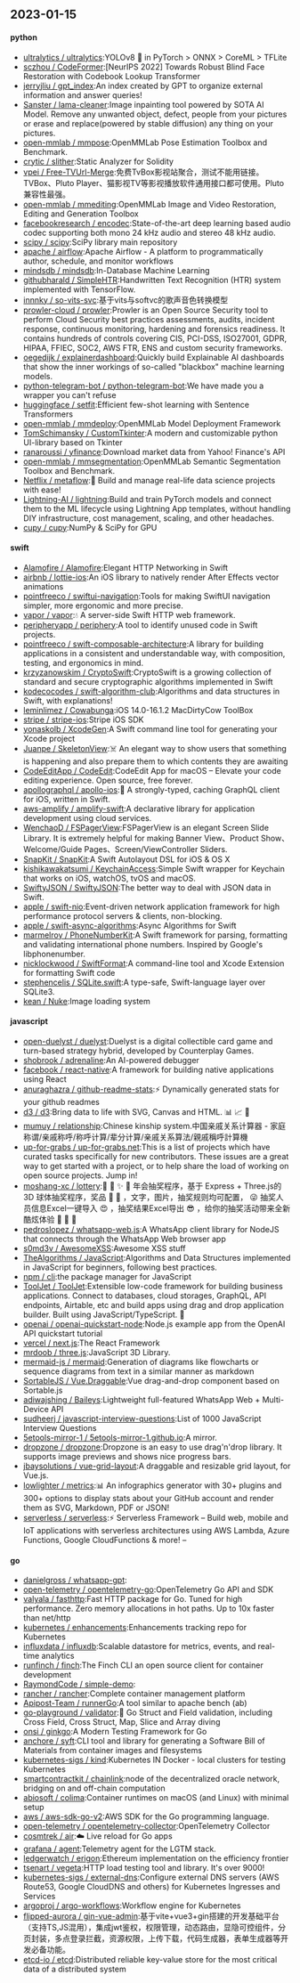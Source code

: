 ## 2023-01-15

#### python
* [ultralytics / ultralytics](https://github.com/ultralytics/ultralytics):YOLOv8
🚀
in PyTorch > ONNX > CoreML > TFLite
* [sczhou / CodeFormer](https://github.com/sczhou/CodeFormer):[NeurIPS 2022] Towards Robust Blind Face Restoration with Codebook Lookup Transformer
* [jerryjliu / gpt_index](https://github.com/jerryjliu/gpt_index):An index created by GPT to organize external information and answer queries!
* [Sanster / lama-cleaner](https://github.com/Sanster/lama-cleaner):Image inpainting tool powered by SOTA AI Model. Remove any unwanted object, defect, people from your pictures or erase and replace(powered by stable diffusion) any thing on your pictures.
* [open-mmlab / mmpose](https://github.com/open-mmlab/mmpose):OpenMMLab Pose Estimation Toolbox and Benchmark.
* [crytic / slither](https://github.com/crytic/slither):Static Analyzer for Solidity
* [vpei / Free-TVUrl-Merge](https://github.com/vpei/Free-TVUrl-Merge):免费TvBox影视站聚合，测试不能用链接。TVBox、Pluto Player、猫影视TV等影视播放软件通用接口都可使用。Pluto兼容性最强。
* [open-mmlab / mmediting](https://github.com/open-mmlab/mmediting):OpenMMLab Image and Video Restoration, Editing and Generation Toolbox
* [facebookresearch / encodec](https://github.com/facebookresearch/encodec):State-of-the-art deep learning based audio codec supporting both mono 24 kHz audio and stereo 48 kHz audio.
* [scipy / scipy](https://github.com/scipy/scipy):SciPy library main repository
* [apache / airflow](https://github.com/apache/airflow):Apache Airflow - A platform to programmatically author, schedule, and monitor workflows
* [mindsdb / mindsdb](https://github.com/mindsdb/mindsdb):In-Database Machine Learning
* [githubharald / SimpleHTR](https://github.com/githubharald/SimpleHTR):Handwritten Text Recognition (HTR) system implemented with TensorFlow.
* [innnky / so-vits-svc](https://github.com/innnky/so-vits-svc):基于vits与softvc的歌声音色转换模型
* [prowler-cloud / prowler](https://github.com/prowler-cloud/prowler):Prowler is an Open Source Security tool to perform Cloud Security best practices assessments, audits, incident response, continuous monitoring, hardening and forensics readiness. It contains hundreds of controls covering CIS, PCI-DSS, ISO27001, GDPR, HIPAA, FFIEC, SOC2, AWS FTR, ENS and custom security frameworks.
* [oegedijk / explainerdashboard](https://github.com/oegedijk/explainerdashboard):Quickly build Explainable AI dashboards that show the inner workings of so-called "blackbox" machine learning models.
* [python-telegram-bot / python-telegram-bot](https://github.com/python-telegram-bot/python-telegram-bot):We have made you a wrapper you can't refuse
* [huggingface / setfit](https://github.com/huggingface/setfit):Efficient few-shot learning with Sentence Transformers
* [open-mmlab / mmdeploy](https://github.com/open-mmlab/mmdeploy):OpenMMLab Model Deployment Framework
* [TomSchimansky / CustomTkinter](https://github.com/TomSchimansky/CustomTkinter):A modern and customizable python UI-library based on Tkinter
* [ranaroussi / yfinance](https://github.com/ranaroussi/yfinance):Download market data from Yahoo! Finance's API
* [open-mmlab / mmsegmentation](https://github.com/open-mmlab/mmsegmentation):OpenMMLab Semantic Segmentation Toolbox and Benchmark.
* [Netflix / metaflow](https://github.com/Netflix/metaflow):🚀
Build and manage real-life data science projects with ease!
* [Lightning-AI / lightning](https://github.com/Lightning-AI/lightning):Build and train PyTorch models and connect them to the ML lifecycle using Lightning App templates, without handling DIY infrastructure, cost management, scaling, and other headaches.
* [cupy / cupy](https://github.com/cupy/cupy):NumPy & SciPy for GPU

#### swift
* [Alamofire / Alamofire](https://github.com/Alamofire/Alamofire):Elegant HTTP Networking in Swift
* [airbnb / lottie-ios](https://github.com/airbnb/lottie-ios):An iOS library to natively render After Effects vector animations
* [pointfreeco / swiftui-navigation](https://github.com/pointfreeco/swiftui-navigation):Tools for making SwiftUI navigation simpler, more ergonomic and more precise.
* [vapor / vapor](https://github.com/vapor/vapor):💧
A server-side Swift HTTP web framework.
* [peripheryapp / periphery](https://github.com/peripheryapp/periphery):A tool to identify unused code in Swift projects.
* [pointfreeco / swift-composable-architecture](https://github.com/pointfreeco/swift-composable-architecture):A library for building applications in a consistent and understandable way, with composition, testing, and ergonomics in mind.
* [krzyzanowskim / CryptoSwift](https://github.com/krzyzanowskim/CryptoSwift):CryptoSwift is a growing collection of standard and secure cryptographic algorithms implemented in Swift
* [kodecocodes / swift-algorithm-club](https://github.com/kodecocodes/swift-algorithm-club):Algorithms and data structures in Swift, with explanations!
* [leminlimez / Cowabunga](https://github.com/leminlimez/Cowabunga):iOS 14.0-16.1.2 MacDirtyCow ToolBox
* [stripe / stripe-ios](https://github.com/stripe/stripe-ios):Stripe iOS SDK
* [yonaskolb / XcodeGen](https://github.com/yonaskolb/XcodeGen):A Swift command line tool for generating your Xcode project
* [Juanpe / SkeletonView](https://github.com/Juanpe/SkeletonView):☠️
An elegant way to show users that something is happening and also prepare them to which contents they are awaiting
* [CodeEditApp / CodeEdit](https://github.com/CodeEditApp/CodeEdit):CodeEdit App for macOS – Elevate your code editing experience. Open source, free forever.
* [apollographql / apollo-ios](https://github.com/apollographql/apollo-ios):📱
A strongly-typed, caching GraphQL client for iOS, written in Swift.
* [aws-amplify / amplify-swift](https://github.com/aws-amplify/amplify-swift):A declarative library for application development using cloud services.
* [WenchaoD / FSPagerView](https://github.com/WenchaoD/FSPagerView):FSPagerView is an elegant Screen Slide Library. It is extremely helpful for making Banner View、Product Show、Welcome/Guide Pages、Screen/ViewController Sliders.
* [SnapKit / SnapKit](https://github.com/SnapKit/SnapKit):A Swift Autolayout DSL for iOS & OS X
* [kishikawakatsumi / KeychainAccess](https://github.com/kishikawakatsumi/KeychainAccess):Simple Swift wrapper for Keychain that works on iOS, watchOS, tvOS and macOS.
* [SwiftyJSON / SwiftyJSON](https://github.com/SwiftyJSON/SwiftyJSON):The better way to deal with JSON data in Swift.
* [apple / swift-nio](https://github.com/apple/swift-nio):Event-driven network application framework for high performance protocol servers & clients, non-blocking.
* [apple / swift-async-algorithms](https://github.com/apple/swift-async-algorithms):Async Algorithms for Swift
* [marmelroy / PhoneNumberKit](https://github.com/marmelroy/PhoneNumberKit):A Swift framework for parsing, formatting and validating international phone numbers. Inspired by Google's libphonenumber.
* [nicklockwood / SwiftFormat](https://github.com/nicklockwood/SwiftFormat):A command-line tool and Xcode Extension for formatting Swift code
* [stephencelis / SQLite.swift](https://github.com/stephencelis/SQLite.swift):A type-safe, Swift-language layer over SQLite3.
* [kean / Nuke](https://github.com/kean/Nuke):Image loading system

#### javascript
* [open-duelyst / duelyst](https://github.com/open-duelyst/duelyst):Duelyst is a digital collectible card game and turn-based strategy hybrid, developed by Counterplay Games.
* [shobrook / adrenaline](https://github.com/shobrook/adrenaline):An AI-powered debugger
* [facebook / react-native](https://github.com/facebook/react-native):A framework for building native applications using React
* [anuraghazra / github-readme-stats](https://github.com/anuraghazra/github-readme-stats):⚡
Dynamically generated stats for your github readmes
* [d3 / d3](https://github.com/d3/d3):Bring data to life with SVG, Canvas and HTML.
📊
📈
🎉
* [mumuy / relationship](https://github.com/mumuy/relationship):Chinese kinship system.中国亲戚关系计算器 - 家庭称谓/亲戚称呼/称呼计算/辈分计算/亲戚关系算法/親戚稱呼計算機
* [up-for-grabs / up-for-grabs.net](https://github.com/up-for-grabs/up-for-grabs.net):This is a list of projects which have curated tasks specifically for new contributors. These issues are a great way to get started with a project, or to help share the load of working on open source projects. Jump in!
* [moshang-xc / lottery](https://github.com/moshang-xc/lottery):🎉
🌟
✨
🎈
年会抽奖程序，基于 Express + Three.js的 3D 球体抽奖程序，奖品
🧧
🎁
，文字，图片，抽奖规则均可配置，
😜
抽奖人员信息Excel一键导入
😍
，抽奖结果Excel导出
😎
，给你的抽奖活动带来全新酷炫体验
🚀
🚀
🚀
* [pedroslopez / whatsapp-web.js](https://github.com/pedroslopez/whatsapp-web.js):A WhatsApp client library for NodeJS that connects through the WhatsApp Web browser app
* [s0md3v / AwesomeXSS](https://github.com/s0md3v/AwesomeXSS):Awesome XSS stuff
* [TheAlgorithms / JavaScript](https://github.com/TheAlgorithms/JavaScript):Algorithms and Data Structures implemented in JavaScript for beginners, following best practices.
* [npm / cli](https://github.com/npm/cli):the package manager for JavaScript
* [ToolJet / ToolJet](https://github.com/ToolJet/ToolJet):Extensible low-code framework for building business applications. Connect to databases, cloud storages, GraphQL, API endpoints, Airtable, etc and build apps using drag and drop application builder. Built using JavaScript/TypeScript.
🚀
* [openai / openai-quickstart-node](https://github.com/openai/openai-quickstart-node):Node.js example app from the OpenAI API quickstart tutorial
* [vercel / next.js](https://github.com/vercel/next.js):The React Framework
* [mrdoob / three.js](https://github.com/mrdoob/three.js):JavaScript 3D Library.
* [mermaid-js / mermaid](https://github.com/mermaid-js/mermaid):Generation of diagrams like flowcharts or sequence diagrams from text in a similar manner as markdown
* [SortableJS / Vue.Draggable](https://github.com/SortableJS/Vue.Draggable):Vue drag-and-drop component based on Sortable.js
* [adiwajshing / Baileys](https://github.com/adiwajshing/Baileys):Lightweight full-featured WhatsApp Web + Multi-Device API
* [sudheerj / javascript-interview-questions](https://github.com/sudheerj/javascript-interview-questions):List of 1000 JavaScript Interview Questions
* [5etools-mirror-1 / 5etools-mirror-1.github.io](https://github.com/5etools-mirror-1/5etools-mirror-1.github.io):A mirror.
* [dropzone / dropzone](https://github.com/dropzone/dropzone):Dropzone is an easy to use drag'n'drop library. It supports image previews and shows nice progress bars.
* [jbaysolutions / vue-grid-layout](https://github.com/jbaysolutions/vue-grid-layout):A draggable and resizable grid layout, for Vue.js.
* [lowlighter / metrics](https://github.com/lowlighter/metrics):📊
An infographics generator with 30+ plugins and 300+ options to display stats about your GitHub account and render them as SVG, Markdown, PDF or JSON!
* [serverless / serverless](https://github.com/serverless/serverless):⚡
Serverless Framework – Build web, mobile and IoT applications with serverless architectures using AWS Lambda, Azure Functions, Google CloudFunctions & more! –

#### go
* [danielgross / whatsapp-gpt](https://github.com/danielgross/whatsapp-gpt):
* [open-telemetry / opentelemetry-go](https://github.com/open-telemetry/opentelemetry-go):OpenTelemetry Go API and SDK
* [valyala / fasthttp](https://github.com/valyala/fasthttp):Fast HTTP package for Go. Tuned for high performance. Zero memory allocations in hot paths. Up to 10x faster than net/http
* [kubernetes / enhancements](https://github.com/kubernetes/enhancements):Enhancements tracking repo for Kubernetes
* [influxdata / influxdb](https://github.com/influxdata/influxdb):Scalable datastore for metrics, events, and real-time analytics
* [runfinch / finch](https://github.com/runfinch/finch):The Finch CLI an open source client for container development
* [RaymondCode / simple-demo](https://github.com/RaymondCode/simple-demo):
* [rancher / rancher](https://github.com/rancher/rancher):Complete container management platform
* [Apipost-Team / runnerGo](https://github.com/Apipost-Team/runnerGo):A tool similar to apache bench (ab)
* [go-playground / validator](https://github.com/go-playground/validator):💯
Go Struct and Field validation, including Cross Field, Cross Struct, Map, Slice and Array diving
* [onsi / ginkgo](https://github.com/onsi/ginkgo):A Modern Testing Framework for Go
* [anchore / syft](https://github.com/anchore/syft):CLI tool and library for generating a Software Bill of Materials from container images and filesystems
* [kubernetes-sigs / kind](https://github.com/kubernetes-sigs/kind):Kubernetes IN Docker - local clusters for testing Kubernetes
* [smartcontractkit / chainlink](https://github.com/smartcontractkit/chainlink):node of the decentralized oracle network, bridging on and off-chain computation
* [abiosoft / colima](https://github.com/abiosoft/colima):Container runtimes on macOS (and Linux) with minimal setup
* [aws / aws-sdk-go-v2](https://github.com/aws/aws-sdk-go-v2):AWS SDK for the Go programming language.
* [open-telemetry / opentelemetry-collector](https://github.com/open-telemetry/opentelemetry-collector):OpenTelemetry Collector
* [cosmtrek / air](https://github.com/cosmtrek/air):☁️
Live reload for Go apps
* [grafana / agent](https://github.com/grafana/agent):Telemetry agent for the LGTM stack.
* [ledgerwatch / erigon](https://github.com/ledgerwatch/erigon):Ethereum implementation on the efficiency frontier
* [tsenart / vegeta](https://github.com/tsenart/vegeta):HTTP load testing tool and library. It's over 9000!
* [kubernetes-sigs / external-dns](https://github.com/kubernetes-sigs/external-dns):Configure external DNS servers (AWS Route53, Google CloudDNS and others) for Kubernetes Ingresses and Services
* [argoproj / argo-workflows](https://github.com/argoproj/argo-workflows):Workflow engine for Kubernetes
* [flipped-aurora / gin-vue-admin](https://github.com/flipped-aurora/gin-vue-admin):基于vite+vue3+gin搭建的开发基础平台（支持TS,JS混用），集成jwt鉴权，权限管理，动态路由，显隐可控组件，分页封装，多点登录拦截，资源权限，上传下载，代码生成器，表单生成器等开发必备功能。
* [etcd-io / etcd](https://github.com/etcd-io/etcd):Distributed reliable key-value store for the most critical data of a distributed system
